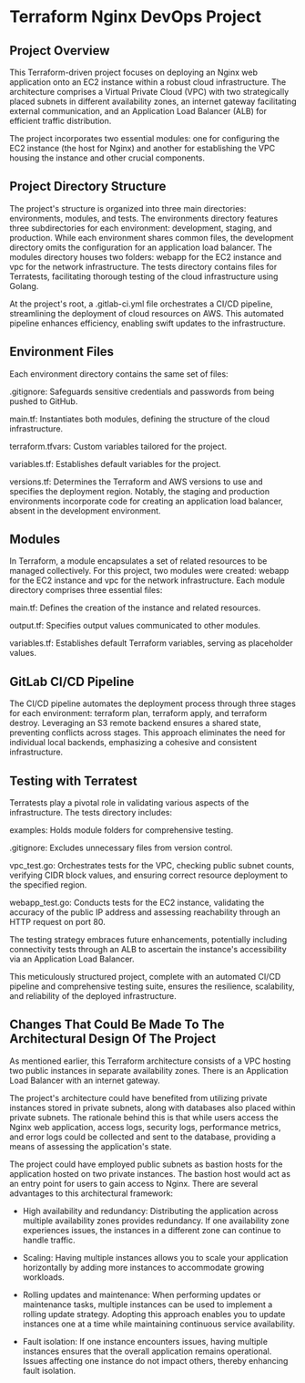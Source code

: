 
<h1>Terraform Nginx DevOps Project </h1>

<h2> Project Overview </h2>

This Terraform-driven project focuses on deploying an Nginx web application onto an EC2 instance within a robust cloud infrastructure. The architecture comprises a Virtual Private Cloud (VPC) with two strategically placed subnets in different availability zones, an internet gateway facilitating external communication, and an Application Load Balancer (ALB) for efficient traffic distribution.

The project incorporates two essential modules: one for configuring the EC2 instance (the host for Nginx) and another for establishing the VPC housing the instance and other crucial components.

<h2> Project Directory Structure </h2>

The project's structure is organized into three main directories: environments, modules, and tests. The environments directory features three subdirectories for each environment: development, staging, and production. While each environment shares common files, the development directory omits the configuration for an application load balancer. The modules directory houses two folders: webapp for the EC2 instance and vpc for the network infrastructure. The tests directory contains files for Terratests, facilitating thorough testing of the cloud infrastructure using Golang.

At the project's root, a .gitlab-ci.yml file orchestrates a CI/CD pipeline, streamlining the deployment of cloud resources on AWS. This automated pipeline enhances efficiency, enabling swift updates to the infrastructure.

<h2> Environment Files </h2>

<p>
Each environment directory contains the same set of files:

.gitignore: Safeguards sensitive credentials and passwords from being pushed to GitHub.

main.tf: Instantiates both modules, defining the structure of the cloud infrastructure.

terraform.tfvars: Custom variables tailored for the project.

variables.tf: Establishes default variables for the project.

versions.tf: Determines the Terraform and AWS versions to use and specifies the deployment region. Notably, the staging and production environments incorporate code for creating an application load balancer, absent in the development environment.
</p>

<h2> Modules </h2>
<p>
In Terraform, a module encapsulates a set of related resources to be managed collectively. For this project, two modules were created: webapp for the EC2 instance and vpc for the network infrastructure. Each module directory comprises three essential files:

main.tf: Defines the creation of the instance and related resources.

output.tf: Specifies output values communicated to other modules.

variables.tf: Establishes default Terraform variables, serving as placeholder values.
</p>

<h2> GitLab CI/CD Pipeline </h2>

<p>
The CI/CD pipeline automates the deployment process through three stages for each environment: terraform plan, terraform apply, and terraform destroy. Leveraging an S3 remote backend ensures a shared state, preventing conflicts across stages. This approach eliminates the need for individual local backends, emphasizing a cohesive and consistent infrastructure.
</p>

<h2> Testing with Terratest </h2>

<p>
Terratests play a pivotal role in validating various aspects of the infrastructure. The tests directory includes:

examples: Holds module folders for comprehensive testing.

.gitignore: Excludes unnecessary files from version control.

vpc_test.go: Orchestrates tests for the VPC, checking public subnet counts, verifying CIDR block values, and ensuring correct resource deployment to the specified region.

webapp_test.go: Conducts tests for the EC2 instance, validating the accuracy of the public IP address and assessing reachability through an HTTP request on port 80.

The testing strategy embraces future enhancements, potentially including connectivity tests through an ALB to ascertain the instance's accessibility via an Application Load Balancer.

This meticulously structured project, complete with an automated CI/CD pipeline and comprehensive testing suite, ensures the resilience, scalability, and reliability of the deployed infrastructure.
</p>

<h2> Changes That Could Be Made To The Architectural Design Of The Project </h2>

<p> 
As mentioned earlier, this Terraform architecture consists of a VPC hosting two public instances in separate availability zones. There is an Application Load Balancer with an internet gateway.

The project's architecture could have benefited from utilizing private instances stored in private subnets, along with databases also placed within private subnets. The rationale behind this is that while users access the Nginx web application, access logs, security logs, performance metrics, and error logs could be collected and sent to the database, providing a means of assessing the application's state.

The project could have employed public subnets as bastion hosts for the application hosted on two private instances. The bastion host would act as an entry point for users to gain access to Nginx. There are several advantages to this architectural framework:

- High availability and redundancy: Distributing the application across multiple availability zones provides redundancy. If one availability zone experiences issues, the instances in a different zone can continue to handle traffic.

- Scaling: Having multiple instances allows you to scale your application horizontally by adding more instances to accommodate growing workloads.

- Rolling updates and maintenance: When performing updates or maintenance tasks, multiple instances can be used to implement a rolling update strategy. Adopting this approach enables you to update instances one at a time while maintaining continuous service availability.

- Fault isolation: If one instance encounters issues, having multiple instances ensures that the overall application remains operational. Issues affecting one instance do not impact others, thereby enhancing fault isolation.
</p>
